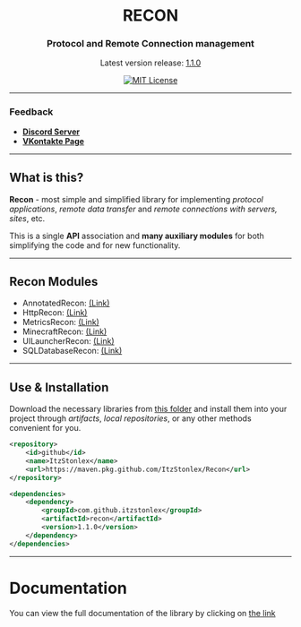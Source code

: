 <div align="center">

# RECON
### Protocol and Remote Connection management

Latest version release: [1.1.0](https://github.com/ItzStonlex/Recon/releases/tag/1.1.0)

[![MIT License](https://img.shields.io/github/license/pl3xgaming/Purpur?&logo=github)](LICENSE)

---
</div>

### Feedback

+ **[Discord Server](https://discord.gg/GmT9pUy8af)**
+ **[VKontakte Page](https://vk.com/itzstonlex)**

---

## What is this?

**Recon** - most simple and simplified 
library for implementing _protocol applications_, 
_remote data transfer_ and _remote connections with 
servers, sites_, etc.

This is a single **API** association and **many auxiliary 
modules** for both simplifying the code and for new 
functionality.

---

## Recon Modules

* AnnotatedRecon: [(Link)](annotated-recon)
* HttpRecon: [(Link)](http-recon)
* MetricsRecon: [(Link)](metrics-recon)
* MinecraftRecon: [(Link)](minecraft-recon)
* UILauncherRecon: [(Link)](launcher-ui-recon)
* SQLDatabaseRecon: [(Link)](sql-database-recon)

---

## Use & Installation

Download the necessary libraries from [this folder](target-compiled) 
and install them into your project through *artifacts*, 
*local repositories*, or any other methods convenient for you.

```xml
<repository>
    <id>github</id>
    <name>ItzStonlex</name>
    <url>https://maven.pkg.github.com/ItzStonlex/Recon</url>
</repository>
```

```xml
<dependencies>
    <dependency>
        <groupId>com.github.itzstonlex</groupId>
        <artifactId>recon</artifactId>
        <version>1.1.0</version>
    </dependency>
</dependencies>
```

---

# Documentation

You can view the full documentation of the library by clicking on 
[the link](https://github.com/ItzStonlex/Recon/wiki)
